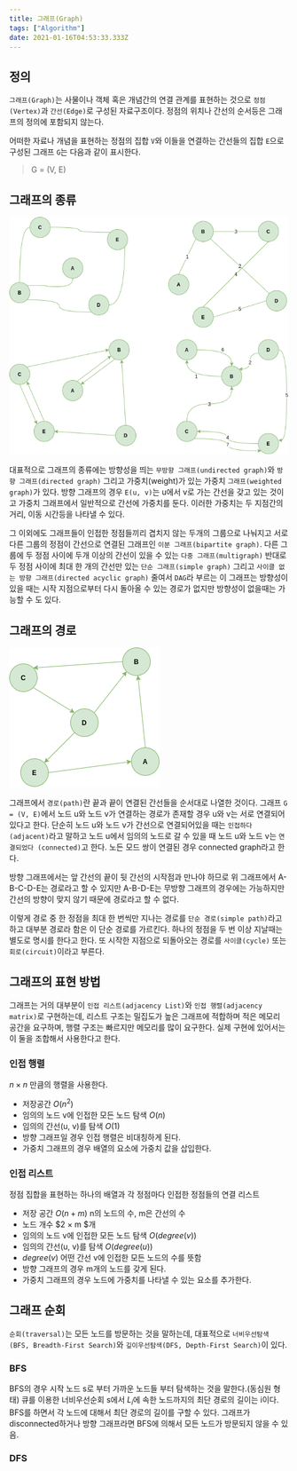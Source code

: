 ```yaml
---
title: 그래프(Graph)
tags: ["Algorithm"]
date: 2021-01-16T04:53:33.333Z
---
```


## 정의

`그래프(Graph)`는 사물이나 객체 혹은 개념간의 연결 관계를 표현하는 것으로 `정점(Vertex)`과 `간선(Edge)`로 구성된 자료구조이다. 정점의 위치나 간선의 순서등은 그래프의 정의에 포함되지 않는다.

어떠한 자료나 개념을 표현하는 정점의 집합 `V`와 이들을 연결하는 간선들의 집합 `E`으로 구성된 그래프 `G`는 다음과 같이 표시한다.

> G = (V, E)

## 그래프의 종류

![방향성과 가중치가 있는 그래프](graph1.png)

대표적으로 그래프의 종류에는 방향성을 띄는 `무방향 그래프(undirected graph)`와 `방향 그래프(directed graph)` 그리고 가중치(weight)가 있는 가중치 `그래프(weighted graph)`가 있다. 방향 그래프의 경우 `E(u, v)`는 u에서 v로 가는 간선을 갖고 있는 것이고 가중치 그래프에서 일반적으로 간선에 가중치를 둔다. 이러한 가중치는 두 지점간의 거리, 이동 시간등을 나타낼 수 있다.

그 이외에도 그래프들이 인접한 정점들끼리 겹치지 않는 두개의 그룹으로 나눠지고 서로 다른 그룹의 정점이 간선으로 연결된 그래프인 `이분 그래프(bipartite graph)`. 다른 그룹에 두 정점 사이에 두개 이상의 간선이 있을 수 있는 `다중 그래프(multigraph)` 반대로 두 정점 사이에 최대 한 개의 간선만 있는 `단순 그래프(simple graph)` 그리고 `사이클 없는 방향 그래프(directed acyclic graph)` 줄여서 `DAG`라 부르는 이 그래프는 방향성이 있을 때는 시작 지점으로부터 다시 돌아올 수 있는 경로가 없지만 방향성이 없을때는 가능할 수 도 있다.

## 그래프의 경로

![방향 그래프](graph2.png)

그래프에서 `경로(path)`란 끝과 끝이 연결된 간선들을 순서대로 나열한 것이다. 
그래프 `G = (V, E)`에서 노드 u와 노드 v가 연결하는 경로가 존재할 경우 u와 v는 서로 연결되어 있다고 한다.
단순히 노드 u와 노드 v가 간선으로 연결되어있을 때는 `인접하다(adjacent)`라고 말하고 노드 u에서 임의의 노드로 갈 수 있을 때 노드 u와 노드 v는 `연결되었다 (connected)`고 한다. 노든 모드 쌍이 연결된 경우 connected graph라고 한다.

방향 그래프에서는 앞 간선의 끝이 뒷 간선의 시작점과 만나야 하므로 위 그래프에서 A-B-C-D-E는 경로라고 할 수 있지만 A-B-D-E는 무방향 그래프의 경우에는 가능하지만 간선의 방향이 맞지 않기 때문에 경로라고 할 수 없다.

이렇게 경로 중 한 정점을 최대 한 번씩만 지나는 경로를 `단순 경로(simple path)`라고 하고 대부분 경로라 함은 이 단순 경로를 가르킨다. 하나의 정점을 두 번 이상 지날때는 별도로 명시를 한다고 한다. 또 시작한 지점으로 되돌아오는 경로를 `사이클(cycle)` 또는 `회로(circuit)`이라고 부른다.

## 그래프의 표현 방법

그래프는 거의 대부분이 `인접 리스트(adjacency List)`와 `인접 행렬(adjacency matrix)`로 구현하는데, 리스트 구조는 밀집도가 높은 그래프에 적합하며 적은 메모리 공간을 요구하며, 행렬 구조는 빠르지만  메모리를 많이 요구한다. 실제 구현에 있어서는 이 둘을 조합해서 사용한다고 한다.

### 인접 행렬

$n×n$ 만큼의 행렬을 사용한다.

- 저장공간 $O(n^2)$
- 임의의 노드 v에 인접한 모든 노드 탐색 $O(n)$
- 임의의 간선(u, v)를 탐색 $O(1)$
- 방향 그래프일 경우 인접 행렬은 비대칭하게 된다.
- 가중치 그래프의 경우 배열의 요소에 가중치 값을 삽입한다.

### 인접 리스트

정점 집합을 표현하는 하나의 배열과 각 정점마다 인접한 정점들의 연결 리스트

- 저장 공간 $O(n+m)$ n의 노드의 수, m은 간선의 수
- 노드 개수 $2 × m $개
- 임의의 노드 v에 인접한 모든 노드 탐색 $O(degree(v))$
- 임의의 간선(u, v)를 탐색 $O(degree(u))$
- $degree(v)$ 어떤 간선 v에 인접한 모든 노드의 수를 뜻함
- 방향 그래프의 경우 m개의 노드를 갖게 된다.
- 가중치 그래프의 경우 노드에 가중치를 나타낼 수 있는 요소를 추가한다.

## 그래프 순회

`순회(traversal)`는 모든 노드를 방문하는 것을 말하는데, 대표적으로 `너비우선탐색(BFS, Breadth-First Search)`와 `깊이우선탐색(DFS, Depth-First Search)`이 있다.

### BFS

BFS의 경우 시작 노드 s로 부터 가까운 노드들 부터 탐색하는 것을 말한다.(동심원 형태)
큐를 이용한 너비우선순회
s에서 $L_i$에 속한 노드까지의 최단 경로의 길이는 i이다.
BFS를 하면서 각 노드에 대해서 최단 경로의 길이를 구할 수 있다.
그래프가 disconnected하거나 방향 그래프라면 BFS에 의해서 모든 노드가 방문되지 않을 수 있음.


### DFS